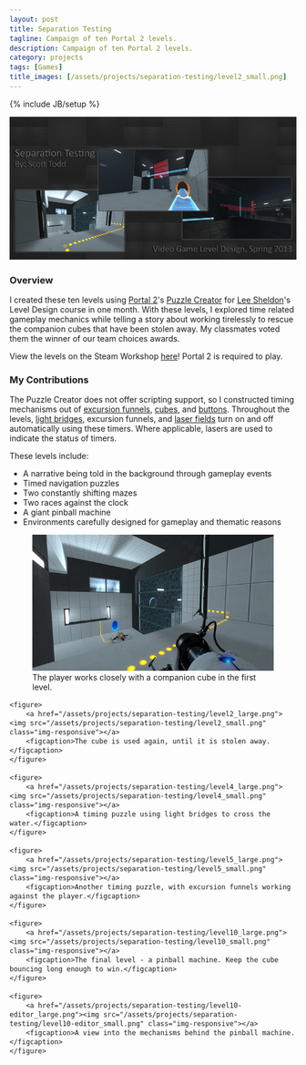 ```yaml
---
layout: post
title: Separation Testing
tagline: Campaign of ten Portal 2 levels.
description: Campaign of ten Portal 2 levels.
category: projects
tags: [Games]
title_images: [/assets/projects/separation-testing/level2_small.png]
---
```

{% include JB/setup %}

<img src="/assets/projects/separation-testing/collection-background.png" class="img-responsive">

<h3>Overview</h3>

I created these ten levels using <a href="http://www.thinkwithportals.com/">Portal 2</a>'s <a href="http://theportalwiki.com/wiki/Puzzle_Creator">Puzzle Creator</a> for <a href="http://www.cm.rpi.edu/pl/people-590/lee-sheldon">Lee Sheldon</a>'s Level Design course in one month. With these levels, I explored time related gameplay mechanics while telling a story about working tirelessly to rescue the companion cubes that have been stolen away. My classmates voted them the winner of our team choices awards.

View the levels on the Steam Workshop <a href="http://steamcommunity.com/sharedfiles/filedetails/?id=140584138">here</a>! Portal 2 is required to play.

<h3>My Contributions</h3>

The Puzzle Creator does not offer scripting support, so I constructed timing mechanisms out of <a href="http://theportalwiki.com/wiki/Excursion_Funnel">excursion funnels</a>, <a href="http://theportalwiki.com/wiki/Weighted_Storage_Cube">cubes</a>, and <a href="http://theportalwiki.com/wiki/Heavy_Duty_Super-Colliding_Super_Button">buttons</a>. Throughout the levels, <a href="http://theportalwiki.com/wiki/Hard_Light_Bridge">light bridges</a>, excursion funnels, and <a href="http://theportalwiki.com/wiki/Laser_Field">laser fields</a> turn on and off automatically using these timers. Where applicable, lasers are used to indicate the status of timers.

These levels include:

* A narrative being told in the background through gameplay events
* Timed navigation puzzles
* Two constantly shifting mazes
* Two races against the clock
* A giant pinball machine
* Environments carefully designed for gameplay and thematic reasons

<div class="project-images project-images-500h">
    <figure>
        <a href="/assets/projects/separation-testing/level1_large.png"><img src="/assets/projects/separation-testing/level1_small.png" class="img-responsive"></a>
        <figcaption>The player works closely with a companion cube in the first level.</figcaption>
    </figure>

    <figure>
        <a href="/assets/projects/separation-testing/level2_large.png"><img src="/assets/projects/separation-testing/level2_small.png" class="img-responsive"></a>
        <figcaption>The cube is used again, until it is stolen away.</figcaption>
    </figure>

    <figure>
        <a href="/assets/projects/separation-testing/level4_large.png"><img src="/assets/projects/separation-testing/level4_small.png" class="img-responsive"></a>
        <figcaption>A timing puzzle using light bridges to cross the water.</figcaption>
    </figure>

    <figure>
        <a href="/assets/projects/separation-testing/level5_large.png"><img src="/assets/projects/separation-testing/level5_small.png" class="img-responsive"></a>
        <figcaption>Another timing puzzle, with excursion funnels working against the player.</figcaption>
    </figure>

    <figure>
        <a href="/assets/projects/separation-testing/level10_large.png"><img src="/assets/projects/separation-testing/level10_small.png" class="img-responsive"></a>
        <figcaption>The final level - a pinball machine. Keep the cube bouncing long enough to win.</figcaption>
    </figure>

    <figure>
        <a href="/assets/projects/separation-testing/level10-editor_large.png"><img src="/assets/projects/separation-testing/level10-editor_small.png" class="img-responsive"></a>
        <figcaption>A view into the mechanisms behind the pinball machine.</figcaption>
    </figure>
</div>

